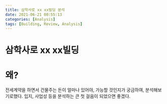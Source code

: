 ```yaml
---
title: 삼학사로 xx xx빌딩 분석
date: 2021-06-21 00:55:13
categories: [Analysis]
tags: [Building, Review, Analysis]
---
```


# 삼학사로 xx xx빌딩

# 왜?

전세계약을 하면서 건물주는 돈이 얼마나 있어야, 가능할 것인지가 궁금하여, 분석해보기로했다. 입지, 사업성 등을 분석하는 큰 첫 걸음이 되었으면 좋겠다.

#




